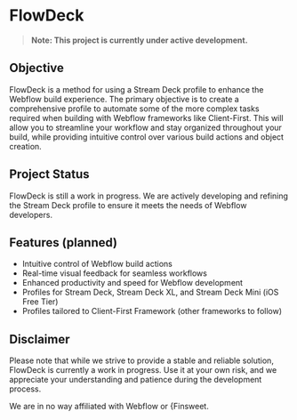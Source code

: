 # FlowDeck

> **Note: This project is currently under active development.**

## Objective

FlowDeck is a method for using a Stream Deck profile to enhance the Webflow build experience. The primary objective is to create a comprehensive profile to automate some of the more complex tasks required when building with Webflow frameworks like Client-First. This will allow you to streamline your workflow and stay organized throughout your build, while providing intuitive control over various build actions and object creation.

## Project Status

FlowDeck is still a work in progress. We are actively developing and refining the Stream Deck profile to ensure it meets the needs of Webflow developers. 

## Features (planned)

- Intuitive control of Webflow build actions
- Real-time visual feedback for seamless workflows
- Enhanced productivity and speed for Webflow development
- Profiles for Stream Deck, Stream Deck XL, and Stream Deck Mini (iOS Free Tier)
- Profiles tailored to Client-First Framework (other frameworks to follow) 


## Disclaimer

Please note that while we strive to provide a stable and reliable solution, FlowDeck is currently a work in progress. Use it at your own risk, and we appreciate your understanding and patience during the development process.

We are in no way affiliated with Webflow or {Finsweet.
